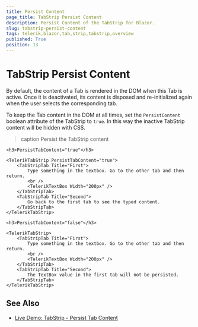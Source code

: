 ```yaml
---
title: Persist Content
page_title: TabStrip Persist Content
description: Persist Content of the TabStrip for Blazor.
slug: tabstrip-persist-content
tags: telerik,blazor,tab,strip,tabstrip,overview
published: True
position: 13
---
```


# TabStrip Persist Content

By default, the content of a Tab is rendered in the DOM when this Tab is active. Once it is deactivated, its content is disposed and re-initialized again when the user selects the corresponding tab.

To keep the Tab content in the DOM at all times, set the `PersistContent` boolean attribute of the TabStrip to `true`. In this way the inactive TabStrip content will be hidden with CSS.

>caption Persist the TabStrip content

````CSHTML
<h3>PersistTabContent="true"</h3>

<TelerikTabStrip PersistTabContent="true">
    <TabStripTab Title="First">
        Type something in the textbox. Go to the other tab and then return.
        <br />
        <TelerikTextBox Width="200px" />
    </TabStripTab>
    <TabStripTab Title="Second">
        Go back to the first tab to see the typed content.
    </TabStripTab>
</TelerikTabStrip>

<h3>PersistTabContent="false"</h3>

<TelerikTabStrip>
    <TabStripTab Title="First">
        Type something in the textbox. Go to the other tab and then return.
        <br />
        <TelerikTextBox Width="200px" />
    </TabStripTab>
    <TabStripTab Title="Second">
        The TextBox value in the first tab will not be persisted.
    </TabStripTab>
</TelerikTabStrip>
````

## See Also

  * [Live Demo: TabStrip - Persist Tab Content](https://demos.telerik.com/blazor-ui/tabstrip/persist-content)
